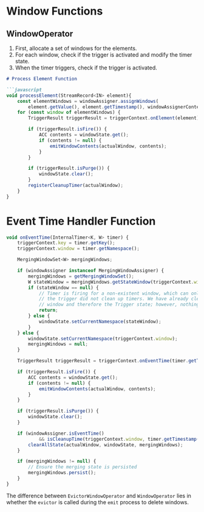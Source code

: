 # Window Functions

## WindowOperator

1. First, allocate a set of windows for the elements.
2. For each window, check if the trigger is activated and modify the timer state.
3. When the timer triggers, check if the trigger is activated.


```markdown
# Process Element Function

```javascript
void processElement(StreamRecord<IN> element){
    const elementWindows = windowAssigner.assignWindows(
        element.getValue(), element.getTimestamp(), windowAssignerContext);
    for (const window of elementWindows) {
        TriggerResult triggerResult = triggerContext.onElement(element);

        if (triggerResult.isFire()) {
            ACC contents = windowState.get();
            if (contents != null) {
                emitWindowContents(actualWindow, contents);
            }
        }

        if (triggerResult.isPurge()) {
            windowState.clear();
        }
        registerCleanupTimer(actualWindow);
    }
}
```

# Event Time Handler Function

```javascript
void onEventTime(InternalTimer<K, W> timer) {
    triggerContext.key = timer.getKey();
    triggerContext.window = timer.getNamespace();

    MergingWindowSet<W> mergingWindows;

    if (windowAssigner instanceof MergingWindowAssigner) {
        mergingWindows = getMergingWindowSet();
        W stateWindow = mergingWindows.getStateWindow(triggerContext.window);
        if (stateWindow == null) {
            // Timer is firing for a non-existent window, which can only happen if
            // the trigger did not clean up timers. We have already cleared the merging
            // window and therefore the Trigger state; however, nothing to do.
            return;
        } else {
            windowState.setCurrentNamespace(stateWindow);
        }
    } else {
        windowState.setCurrentNamespace(triggerContext.window);
        mergingWindows = null;
    }

    TriggerResult triggerResult = triggerContext.onEventTime(timer.getTimestamp());

    if (triggerResult.isFire()) {
        ACC contents = windowState.get();
        if (contents != null) {
            emitWindowContents(actualWindow, contents);
        }
    }

    if (triggerResult.isPurge()) {
        windowState.clear();
    }

    if (windowAssigner.isEventTime()
            && isCleanupTime(triggerContext.window, timer.getTimestamp())) {
        clearAllState(actualWindow, windowState, mergingWindows);
    }

    if (mergingWindows != null) {
        // Ensure the merging state is persisted
        mergingWindows.persist();
    }
}
```


The difference between `EvictorWindowOperator` and `WindowOperator` lies in whether the `evictor` is called during the `emit` process to delete windows.
